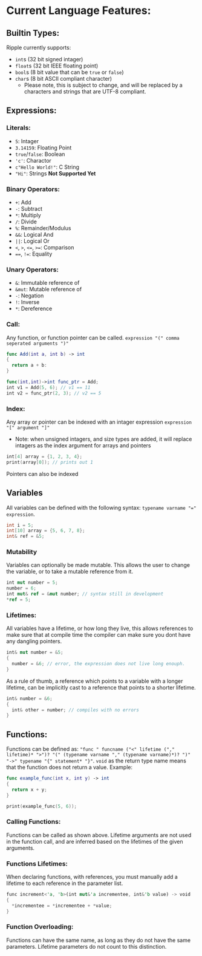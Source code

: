 # Current Language Features:
## Builtin Types:
Ripple currently supports:
- `int`s (32 bit signed intager)
- `float`s (32 bit IEEE floating point)
- `bool`s (8 bit value that can be `true` or `false`)
- `char`s (8 bit ASCII compliant character)
  - Please note, this is subject to change, and will be replaced by a characters and strings that are  UTF-8 compliant.

## Expressions:
### Literals:
- `5`: Intager
- `3.14159`: Floating Point
- `true`/`false`: Boolean
- `'c'`: Charactor
- `c"Hello World!"`: C String
- `"Hi"`: Strings **Not Supported Yet**
### Binary Operators:
- `+`: Add
- `-`: Subtract 
- `*`: Multiply
- `/`: Divide
- `%`: Remainder/Modulus
- `&&`: Logical And
- `||`: Logical Or
- `<`, `>`, `<=`, `>=`: Comparison 
- `==`, `!=`: Equality
### Unary Operators:
- `&`: Immutable reference of
- `&mut`: Mutable reference of
- `-`: Negation 
- `!`: Inverse 
- `*`: Dereference
### Call:
Any function, or function pointer can be called.
`expression "(" comma seperated arguments ")"`
```swift
func Add(int a, int b) -> int
{
  return a + b:
}

func(int,int)->int func_ptr = Add;
int v1 = Add(5, 6); // v1 == 11
int v2 = func_ptr(2, 3); // v2 == 5
```
### Index:
Any array or pointer can be indexed with an intager expression
`expression "[" argument "]"`
- Note: when unsigned intagers, and size types are added, it will replace intagers as the index argument for arrays and pointers
```swift
int[4] array = {1, 2, 3, 4};
print(array[0]); // prints out 1
```
Pointers can also be indexed
## Variables
All variables can be defined with the following syntax: `typename varname "=" expression`.
```c
int i = 5;
int[10] array = {5, 6, 7, 8};
int& ref = &5;
```
### Mutability
Variables can optionally be made mutable. This allows the user to change the variable, or to take a mutable reference from it.
```rust
int mut number = 5;
number = 6;
int mut& ref = &mut number; // syntax still in development
*ref = 5;
```

### Lifetimes:
All variables have a lifetime, or how long they live, this allows references to make sure that at compile time the compiler can make sure you dont have any dangling pointers.
```rust
int& mut number = &5;
{
  number = &6; // error, the expression does not live long enouph.
}
```
As a rule of thumb, a reference which points to a variable with a longer lifetime, can be implicitly cast to a reference that points to a shorter lifetime.
```rust
int& number = &6;
{
  int& other = number; // compiles with no errors
}
```
## Functions:
Functions can be defined as: `"func " funcname ("<" lifetime ("," lifetime)* ">")? "(" (typename varname "," (typename varname)*)? ")" "->" typename "{" statement* "}"`. `void` as the return type name means that the function does not return a value.
Example:
```swift
func example_func(int x, int y) -> int 
{
  return x + y;
}

print(example_func(5, 6));
```

### Calling Functions:
Functions can be called as shown above. Lifetime arguments are not used in the function call, and are inferred based on the lifetimes of the given arguments.

### Functions Lifetimes:
When declaring functions, with references, you must manually add a lifetime to each reference in the parameter list.
```rust
func increment<'a, 'b>(int mut&'a incrementee, int&'b value) -> void
{
  *incrementee = *incrementee + *value;
}
```

### Function Overloading:
Functions can have the same name, as long as they do not have the same parameters. Lifetime parameters do not count to this distinction. 
